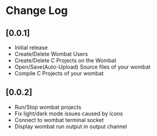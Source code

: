 # Change Log

## [0.0.1]

-   Initial release
-   Create/Delete Wombat Users
-   Create/Delete C Projects on the Wombat
-   Open/Save(Auto-Upload) Source files of your wombat
-   Compile C Projects of your wombat

## [0.0.2]

-   Run/Stop wombat projects
-   Fix light/dark mode issues caused by icons
-   Connect to wombat terminal socket
-   Display wombat run output in output channel
